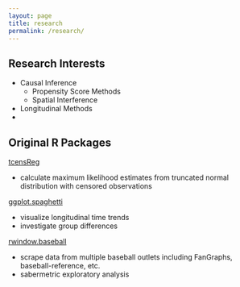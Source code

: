 ```yaml
---
layout: page
title: research
permalink: /research/
---
```

## Research Interests

+ Causal Inference
	+ Propensity Score Methods
	+ Spatial Interference
+ Longitudinal Methods
+

## Original R Packages
[tcensReg](https://github.com/williazo/tcensReg)
- calculate maximum likelihood estimates from truncated normal distribution with censored observations

[ggplot.spaghetti](https://github.com/williazo/ggplot.spaghetti)
- visualize longitudinal time trends
- investigate group differences

[rwindow.baseball](https://github.com/williazo/rwindow.baseball)
- scrape data from multiple baseball outlets including FanGraphs, baseball-reference, etc.
- sabermetric exploratory analysis
